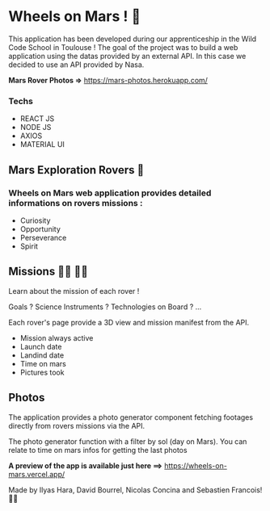 # Wheels on Mars ! 🚀

This application has been developed during our apprenticeship in the Wild Code School in Toulouse ! The goal of the project was to build a web application using the datas provided by an external API. In this case we decided to use an API provided by Nasa.

**Mars Rover Photos =>** https://mars-photos.herokuapp.com/

### Techs

- REACT JS
- NODE JS
- AXIOS
- MATERIAL UI

## Mars Exploration Rovers 🤖

### Wheels on Mars web application provides detailed informations on rovers missions :

- Curiosity
- Opportunity
- Perseverance
- Spirit

## Missions 👨‍🚀 👩‍🚀

Learn about the mission of each rover !

Goals ? Science Instruments ? Technologies on Board ? ...

Each rover's page provide a 3D view and mission manifest from the API.

- Mission always active
- Launch date
- Landind date
- Time on mars
- Pictures took

## Photos

The application provides a photo generator component fetching footages directly from rovers
missions via the API.

The photo generator function with a filter by sol (day on Mars). You can relate to time on mars infos for getting the last photos

**A preview of the app is available just here ==>** https://wheels-on-mars.vercel.app/

Made by Ilyas Hara, David Bourrel, Nicolas Concina and Sebastien Francois! 👋👋
